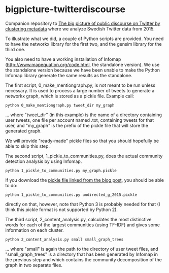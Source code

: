 # bigpicture-twitterdiscourse
Companion repository to [The big picture of public discourse on Twitter by clustering metadata](http://mindalyzer.com/posts/the-big-picture-of-public-discourse-on-twitter-by-clustering-metadata/) where we analyze Swedish Twitter data from 2015.

To illustrate what we did, a couple of Python scripts are provided. You need to have the networkx library for the first two, and the gensim library for the third one.

You also need to have a working installation of Infomap (http://www.mapequation.org/code.html, the standalone version). We use the standalone version because we have been unable to make the Python Infomap library generate the same results as the standalone.

The first script, 0_make_mentiongraph.py, is not meant to be run unless necessary. It is used to process a large number of tweets to generate a networkx graph, which is stored as a pickle file.
Example call:

```python 0_make_mentiongraph.py tweet_dir my_graph```

... where "tweet_dir" (in this example) is the name of a directory containing user tweets, one file per account named <username>.txt, containing tweets for that user, and "my_graph" is the prefix of the pickle file that will store the generated graph.

We will provide "ready-made" pickle files so that you should hopefully be able to skip this step.

The second script, 1_pickle_to_communities.py, does the actual community detection analysis by using Infomap. 

```python 1_pickle_to_communities.py my_graph.pickle```

If you download the [pickle file linked from the blog post](https://www.dropbox.com/s/xy9lkcdq9srbf2b/undirected_g_2015.pickle?dl=0), you should be able to do:

```python 1_pickle_to_communities.py undirected_g_2015.pickle```

directly on that, however, note that Python 3 is probably needed for that (I think this pickle format is not supported by Python 2).

The third script, 2_content_analysis.py, calculates the most distinctive words for each of the largest communities (using TF-IDF) and gives some information on each cluster.

```python 2_content_analysis.py small small_graph_trees```

... where "small" is again the path to the directory of user tweet files, and "small_graph_trees" is a directory that has been generated by Infomap in the previous step and which contains the community decomposition of the graph in two separate files.
